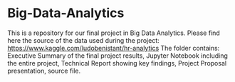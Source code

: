 # Big-Data-Analytics
This is a repository for our final project in Big Data Analytics. Please find here the source of the data used during the project: https://www.kaggle.com/ludobenistant/hr-analytics
The folder contains: Executive Summary of the final project results, Jupyter Notebook including the entire project, Technical Report showing key findings, Project Proposal presentation, source file.



